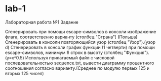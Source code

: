 # lab-1
Лабораторная работа №1
Задание

Сгенерировать при помощи escape-символов в консоли изображение флага, соответственно варианту (столбец "Страна") (Польша)
Сгенерировать в консоли повторяющийся узор (столбец "Узор").(узор d)
Сгенерировать в консоли график функции (1 четверти) при помощи escape-символов, минимум 9 строк в высоту (столбец "Функция").(y=x^0.5)
Используя прилагаемый файл с числовой последовательностью sequence.txt, вывести диаграмму процентного соотношения согласно варианту.(Среднее по модулю первых 125 и вторых 125 чисел)
